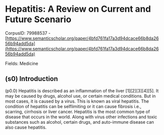 # Hepatitis: A Review on Current and Future Scenario

CorpusID: 79988537 - [https://www.semanticscholar.org/paper/4bfd761fa17a3d94dcace66b8da2656b94add5da](https://www.semanticscholar.org/paper/4bfd761fa17a3d94dcace66b8da2656b94add5da)

Fields: Medicine

## (s0) Introduction
(p0.0) Hepatitis is described as an inflammation of the liver [1][2][3][4][5]. It may be caused by drugs, alcohol use, or certain medical conditions. But in most cases, it is caused by a virus. This is known as viral hepatitis. The condition of hepatitis can be selflimiting or it can cause fibrosis i.e., scarring, cirrhosis or liver cancer. Hepatitis is the most common type of disease that occurs in the world. Along with virus other infections and toxic substances such as alcohol, certain drugs, and auto-immune disease can also cause hepatitis.
